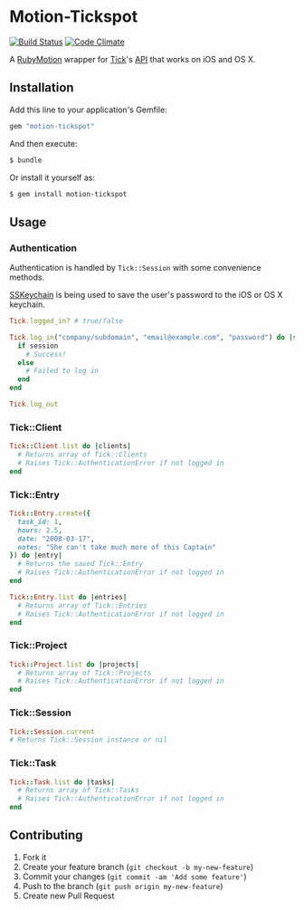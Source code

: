 # Motion-Tickspot

[![Build Status](https://travis-ci.org/81designs/motion-tickspot.png?branch=master)](https://travis-ci.org/81designs/motion-tickspot)
[![Code Climate](https://codeclimate.com/github/81designs/motion-tickspot.png)](https://codeclimate.com/github/81designs/motion-tickspot)

A [RubyMotion](http://www.rubymotion.com) wrapper for
[Tick](http://www.tickspot.com)'s [API](http://www.tickspot.com/api)
that works on iOS and OS X.

## Installation

Add this line to your application's Gemfile:

```ruby
gem "motion-tickspot"
```

And then execute:

```bash
$ bundle
```

Or install it yourself as:

```bash
$ gem install motion-tickspot
```

## Usage

### Authentication

Authentication is handled by `Tick::Session` with some convenience methods.

[SSKeychain](https://github.com/soffes/sskeychain) is being used to 
save the user's password to the iOS or OS X keychain.

```ruby
Tick.logged_in? # true/false

Tick.log_in("company/subdomain", "email@example.com", "password") do |session|
  if session
    # Success!
  else
    # Failed to log in
  end
end

Tick.log_out
```

### Tick::Client

```ruby
Tick::Client.list do |clients|
  # Returns array of Tick::Clients
  # Raises Tick::AuthenticationError if not logged in
end
```

### Tick::Entry

```ruby
Tick::Entry.create({
  task_id: 1,
  hours: 2.5,
  date: "2008-03-17",
  notes: "She can't take much more of this Captain"
}) do |entry|
  # Returns the saved Tick::Entry
  # Raises Tick::AuthenticationError if not logged in
end
```

```ruby
Tick::Entry.list do |entries|
  # Returns array of Tick::Entries
  # Raises Tick::AuthenticationError if not logged in
end
```

### Tick::Project

```ruby
Tick::Project.list do |projects|
  # Returns array of Tick::Projects
  # Raises Tick::AuthenticationError if not logged in
end
```

### Tick::Session

```ruby
Tick::Session.current
# Returns Tick::Session instance or nil
```

### Tick::Task

```ruby
Tick::Task.list do |tasks|
  # Returns array of Tick::Tasks
  # Raises Tick::AuthenticationError if not logged in
end
```

## Contributing

1. Fork it
2. Create your feature branch (`git checkout -b my-new-feature`)
3. Commit your changes (`git commit -am 'Add some feature'`)
4. Push to the branch (`git push origin my-new-feature`)
5. Create new Pull Request
